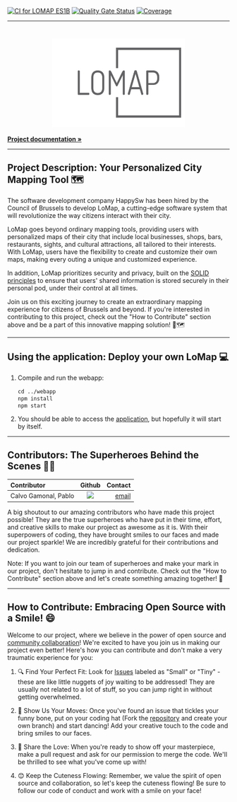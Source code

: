 
[![CI for LOMAP ES1B](https://github.com/Arquisoft/lomap_es1b33/actions/workflows/lomap_es1b33.yml/badge.svg)](https://github.com/Arquisoft/lomap_es1b33/actions/workflows/lomap_es1b33.yml)
[![Quality Gate Status](https://sonarcloud.io/api/project_badges/measure?project=Arquisoft_lomap_es1b33&metric=alert_status)](https://sonarcloud.io/summary/new_code?id=Arquisoft_lomap_es1b33)
[![Coverage](https://sonarcloud.io/api/project_badges/measure?project=Arquisoft_lomap_es1b33&metric=coverage)](https://sonarcloud.io/summary/new_code?id=Arquisoft_lomap_es1b33)

___

<h1><div align="center">
    <img src="https://github.com/pelotazos123/lomap_es1b33/blob/develop/docs/images/logo-no-background.png" alt="LO MAP" width="300" height="200" align="center">
</div></h1>
<a href="https://arquisoft.github.io/lomap_es1b33/"><strong>Project documentation »</strong></a>

___

## Project Description: Your Personalized City Mapping Tool 🗺️

The software development company HappySw has been hired by the Council of Brussels to develop LoMap, a cutting-edge software system that will revolutionize the way citizens interact with their city.

LoMap goes beyond ordinary mapping tools, providing users with personalized maps of their city that include local businesses, shops, bars, restaurants, sights, and cultural attractions, all tailored to their interests. With LoMap, users have the flexibility to create and customize their own maps, making every outing a unique and customized experience.

In addition, LoMap prioritizes security and privacy, built on the [SOLID principles](https://solidproject.org/) to ensure that users' shared information is stored securely in their personal pod, under their control at all times.

Join us on this exciting journey to create an extraordinary mapping experience for citizens of Brussels and beyond. If you're interested in contributing to this project, check out the "How to Contribute" section above and be a part of this innovative mapping solution! 🚀🗺️

___

## Using the application: Deploy your own LoMap 💻

1. Compile and run the webapp:

	```shell
	cd ../webapp
	npm install
	npm start
	```

2. You should be able to access the [application](http://localhost:3000), but hopefully it will start by itself.

___

## Contributors: The Superheroes Behind the Scenes 🦸‍♂️

| Contributor | Github | Contact |
| :- | :-: | -: |
| Calvo Gamonal, Pablo | [<img src="https://img.shields.io/badge/UO276220-Pablo Calvo-yellow">](https://github.com/pelotazos123) | [email](uo276220@uniovi.es) 

A big shoutout to our amazing contributors who have made this project possible! They are the true superheroes who have put in their time, effort, and creative skills to make our project as awesome as it is. With their superpowers of coding, they have brought smiles to our faces and made our project sparkle! We are incredibly grateful for their contributions and dedication.

Note: If you want to join our team of superheroes and make your mark in our project, don't hesitate to jump in and contribute. Check out the "How to Contribute" section above and let's create something amazing together! 🚀

___

## How to Contribute: Embracing Open Source with a Smile! 😄

Welcome to our project, where we believe in the power of open source and [community collaboration](https://www.contributor-covenant.org/)! We're excited to have you join us in making our project even better! Here's how you can contribute and don't make a very traumatic experience for you:

1. 🔍 Find Your Perfect Fit: Look for [Issues](https://github.com/pelotazos123/lomap_es1b33/issues) labeled as "Small" or "Tiny" - these are like little nuggets of joy waiting to be addressed! They are usually not related to a lot of stuff, so you can jump right in without getting overwhelmed.

2. 💃 Show Us Your Moves: Once you've found an issue that tickles your funny bone, put on your coding hat (Fork the [repository](https://github.com/pelotazos123/lomap_es1b33) and create your own branch) and start dancing! Add your creative touch to the code and bring smiles to our faces.

3. 💖 Share the Love: When you're ready to show off your masterpiece, make a pull request and ask for our permission to merge the code. We'll be thrilled to see what you've come up with!

4. 😊 Keep the Cuteness Flowing: Remember, we value the spirit of open source and collaboration, so let's keep the cuteness flowing! Be sure to follow our code of conduct and work with a smile on your face!
